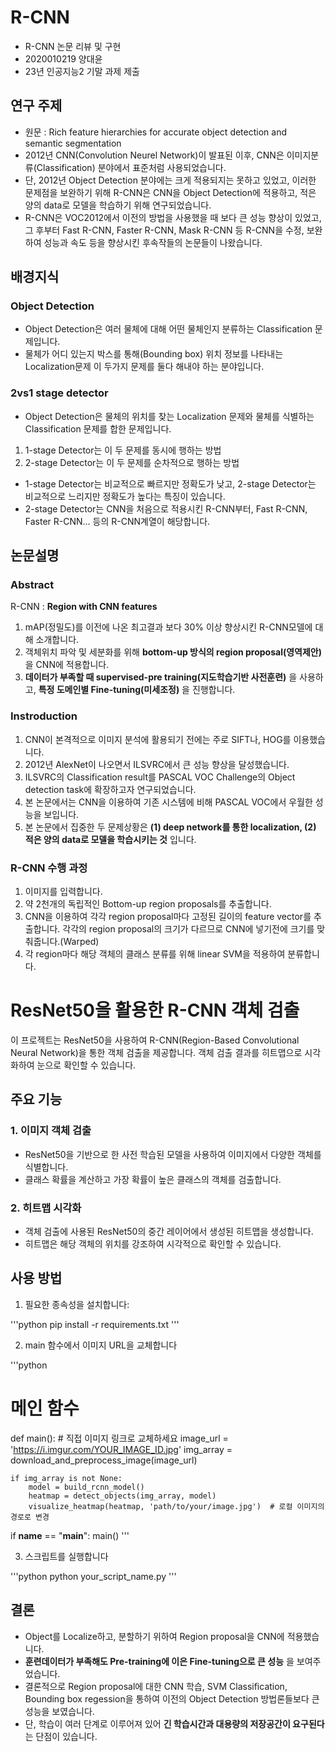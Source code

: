 # R-CNN
* R-CNN 논문 리뷰 및 구현
* 2020010219 양대윤
* 23년 인공지능2 기말 과제 제출

## 연구 주제
* 원문 : Rich feature hierarchies for accurate object detection and semantic segmentation
* 2012년 CNN(Convolution Neurel Network)이 발표된 이후, CNN은 이미지분류(Classification) 분야에서 표준처럼 사용되었습니다.
* 단, 2012년 Object Detection 분야에는 크게 적용되지는 못하고 있었고, 이러한 문제점을 보완하기 위해 R-CNN은 CNN을 Object Detection에 적용하고, 적은 양의 data로 모델을 학습하기 위해 연구되었습니다.
* R-CNN은 VOC2012에서 이전의 방법을 사용했을 때 보다 큰 성능 향상이 있었고, 그 후부터 Fast R-CNN, Faster R-CNN, Mask R-CNN 등 R-CNN을 수정, 보완하여 성능과 속도 등을 향상시킨 후속작들의 논문들이 나왔습니다.

## 배경지식
### Object Detection
* Object Detection은 여러 물체에 대해 어떤 물체인지 분류하는 Classification 문제입니다.
* 물체가 어디 있는지 박스를 통해(Bounding box) 위치 정보를 나타내는 Localization문제 이 두가지 문제를 둘다 해내야 하는 분야입니다.

### 2vs1 stage detector
* Object Detection은 물체의 위치를 찾는 Localization 문제와 물체를 식별하는 Classification 문제를 합한 문제입니다.
1. 1-stage Detector는 이 두 문제를 동시에 행하는 방법
2. 2-stage Detector는 이 두 문제를 순차적으로 행하는 방법
* 1-stage Detector는 비교적으로 빠르지만 정확도가 낮고, 2-stage Detector는 비교적으로 느리지만 정확도가 높다는 특징이 있습니다.
* 2-stage Detector는 CNN을 처음으로 적용시킨 R-CNN부터, Fast R-CNN, Faster R-CNN… 등의 R-CNN계열이 해당합니다.

## 논문설명
### Abstract
R-CNN : __Region with CNN features__
1. mAP(정밀도)를 이전에 나온 최고결과 보다 30% 이상 향상시킨 R-CNN모델에 대해 소개합니다.
2. 객체위치 파악 및 세분화를 위해 __bottom-up 방식의 region proposal(영역제안)__ 을 CNN에 적용합니다.
3. __데이터가 부족할 때 supervised-pre training(지도학습기반 사전훈련)__ 을 사용하고, __특정 도메인별 Fine-tuning(미세조정)__ 을 진행합니다.

### Instroduction
1. CNN이 본격적으로 이미지 분석에 활용되기 전에는 주로 SIFT나, HOG를 이용했습니다.
2. 2012년 AlexNet이 나오면서 ILSVRC에서 큰 성능 향상을 달성했습니다.
3. ILSVRC의 Classification result를 PASCAL VOC Challenge의 Object detection task에 확장하고자
연구되었습니다.
4. 본 논문에서는 CNN을 이용하여 기존 시스템에 비해 PASCAL VOC에서 우월한 성능을 보입니다.
5. 본 논문에서 집중한 두 문제상황은 __(1) deep network를 통한 localization, (2) 적은 양의 data로 모델을 학습시키는 것__ 입니다.

### R-CNN 수행 과정
1. 이미지를 입력합니다.
2. 약 2천개의 독립적인 Bottom-up region proposals를 추출합니다.
3. CNN을 이용하여 각각 region proposal마다 고정된 길이의 feature vector를 추출합니다. 각각의 region proposal의 크기가 다르므로 CNN에 넣기전에 크기를 맞춰줍니다.(Warped)
4. 각 region마다 해당 객체의 클래스 분류를 위해 linear SVM을 적용하여 분류합니다.

# ResNet50을 활용한 R-CNN 객체 검출

이 프로젝트는 ResNet50을 사용하여 R-CNN(Region-Based Convolutional Neural Network)을 통한 객체 검출을 제공합니다. 객체 검출 결과를 히트맵으로 시각화하여 눈으로 확인할 수 있습니다.

## 주요 기능

### 1. 이미지 객체 검출

- ResNet50을 기반으로 한 사전 학습된 모델을 사용하여 이미지에서 다양한 객체를 식별합니다.
- 클래스 확률을 계산하고 가장 확률이 높은 클래스의 객체를 검출합니다.

### 2. 히트맵 시각화

- 객체 검출에 사용된 ResNet50의 중간 레이어에서 생성된 히트맵을 생성합니다.
- 히트맵은 해당 객체의 위치를 강조하여 시각적으로 확인할 수 있습니다.

## 사용 방법

1. 필요한 종속성을 설치합니다:

'''python
pip install -r requirements.txt
'''

2. main 함수에서 이미지 URL을 교체합니다

'''python
# 메인 함수
def main():
    # 직접 이미지 링크로 교체하세요
    image_url = 'https://i.imgur.com/YOUR_IMAGE_ID.jpg'
    img_array = download_and_preprocess_image(image_url)

    if img_array is not None:
        model = build_rcnn_model()
        heatmap = detect_objects(img_array, model)
        visualize_heatmap(heatmap, 'path/to/your/image.jpg')  # 로컬 이미지의 경로로 변경

if __name__ == "__main__":
    main()
'''

3. 스크립트를 실행합니다

'''python
python your_script_name.py
'''

## 결론
* Object를 Localize하고, 분할하기 위하여 Region proposal을 CNN에 적용했습니다.
* __훈련데이터가 부족해도 Pre-training에 이은 Fine-tuning으로 큰 성능__ 을 보여주었습니다.
* 결론적으로 Region proposal에 대한 CNN 학습, SVM Classification, Bounding box regession을 통하여 이전의 Object Detection 방법론들보다 큰 성능을 보였습니다.
* 단, 학습이 여러 단계로 이루어져 있어 __긴 학습시간과 대용량의 저장공간이 요구된다__ 는 단점이 있습니다.
